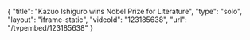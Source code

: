 {
    "title": "Kazuo Ishiguro wins Nobel Prize for Literature",
    "type": "solo",
    "layout": "iframe-static",
    "videoId": "123185638",
    "url": "\/tvpembed\/123185638"
}